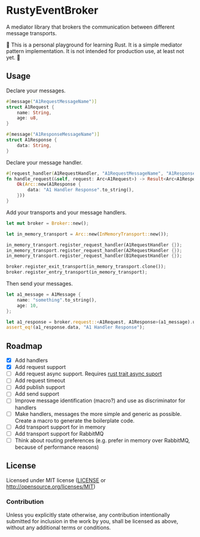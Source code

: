 # RustyEventBroker

A mediator library that brokers the communication between different message transports.

:construction: This is a personal playground for learning Rust.
It is a simple mediator pattern implementation.
It is not intended for production use, at least not yet. :construction:

## Usage

Declare your messages.

```rust
#[message("A1RequestMessageName")]
struct A1Request {
    name: String,
    age: u8,
}

#[message("A1ResponseMessageName")]
struct A1Response {
    data: String,
}
```

Declare your message handler.

```rust
#[request_handler(A1RequestHandler, "A1RequestMessageName", "A1ResponseMessageName")]
fn handle_request(&self, request: Arc<A1Request>) -> Result<Arc<A1Response>, String> {
    Ok(Arc::new(A1Response {
        data: "A1 Handler Response".to_string(),
    }))
}
```

Add your transports and your message handlers.

```rust
let mut broker = Broker::new();

let in_memory_transport = Arc::new(InMemoryTransport::new());

in_memory_transport.register_request_handler(A1RequestHandler {});
in_memory_transport.register_request_handler(A2RequestHandler {});
in_memory_transport.register_request_handler(B1RequestHandler {});

broker.register_exit_transport(in_memory_transport.clone());
broker.register_entry_transport(in_memory_transport);
```

Then send your messages.

```rust
let a1_message = A1Message {
    name: "something".to_string(),
    age: 10,
};

let a1_response = broker.request::<A1Request, A1Response>(a1_message).unwrap();
assert_eq!(a1_response.data, "A1 Handler Response");
```

## Roadmap

- [x] Add handlers
- [x] Add request support
- [ ] Add request async support. Requires [rust trait async suport](https://blog.rust-lang.org/inside-rust/2023/05/03/stabilizing-async-fn-in-trait.html)
- [ ] Add request timeout
- [ ] Add publish support
- [ ] Add send support
- [ ] Improve message identification (macro?) and use as discriminator for handlers
- [ ] Make handlers, messages the more simple and generic as possible. Create a macro to generate the boilerplate code.
- [ ] Add transport support for in memory
- [ ] Add transport support for RabbitMQ
- [ ] Think about routing preferences (e.g. prefer in memory over RabbitMQ, because of performance reasons)

## License

Licensed under MIT license ([LICENSE](LICENSE) or http://opensource.org/licenses/MIT)

### Contribution

Unless you explicitly state otherwise, any contribution intentionally submitted for inclusion in the work by you, shall be licensed as above, without any additional terms or conditions.

